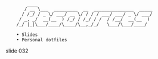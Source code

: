             ____
           / __ \___  _________  __  _______________  _____
          / /_/ / _ \/ ___/ __ \/ / / / ___/ ___/ _ \/ ___/
         / _, _/  __(__  ) /_/ / /_/ / /  / /__/  __(__  )
        /_/ |_|\___/____/\____/\__,_/_/   \___/\___/____/

        • Slides
        • Personal dotfiles

















































































slide 032
